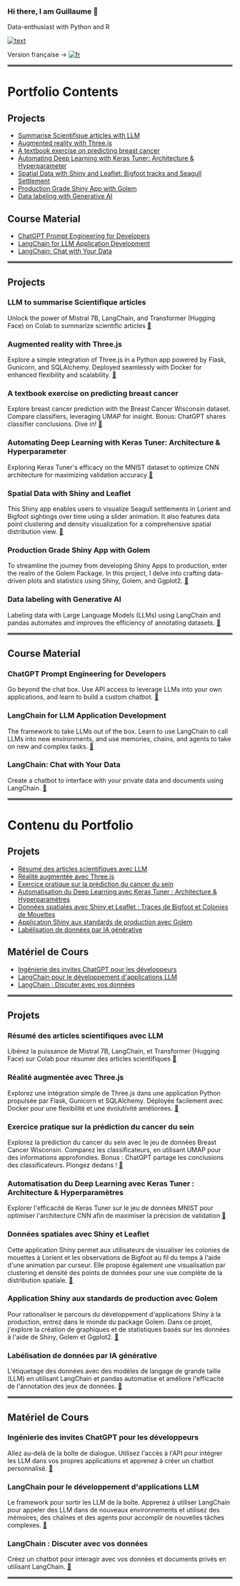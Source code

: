 ### Hi there, I am Guillaume 👋
Data-enthusiast with Python and R

[![text](https://img.shields.io/badge/LinkedIn-0077B5?style=for-the-badge&logo=linkedin&logoColor=white)](https://www.linkedin.com/in/guillaumejeffroy/)


Version française -> [![fr](https://img.shields.io/badge/lang-fr-red.svg)](#contenu-du-portfolio)
<hr style="border:2px solid gray">

# Portfolio Contents
## Projects
* [Summarise Scientifique articles with LLM](#llm-summarise-scientifique-articles)
* [Augmented reality with Three.js](#augmented-reality-with-threejs)
* [A textbook exercise on predicting breast cancer](#a-textbook-exercise-on-predicting-breast-cancer)
* [Automating Deep Learning with Keras Tuner: Architecture & Hyperparameter](#automating-deep-learning-with-keras-tuner-architecture-and-hyperparameter)
* [Spatial Data with Shiny and Leaflet: Bigfoot tracks and Seagull Settlement](#spatial-data-with-shiny-and-leaflet)
* [Production Grade Shiny App with Golem](#production-grade-shiny-app-with-golem)
* [Data labeling with Generative AI](#data-labeling-with-generative-ai)

## Course Material
* [ChatGPT Prompt Engineering for Developers](#chatgpt-prompt-engineering-for-developers)
* [LangChain for LLM Application Development](#langchain-for-llm-application-development)
* [LangChain: Chat with Your Data](#langchain-chat-with-your-data)

<hr style="border:2px solid gray"> 

## Projects 
### LLM to summarise Scientifique articles 
Unlock the power of Mistral 7B, LangChain, and Transformer (Hugging Face) on Colab to summarize scientific articles  [🔗](https://github.com/Gjeffroy/Mistral7b_scientific_article)

### Augmented reality with Three.js 
Explore a simple integration of Three.js in a Python app powered by Flask, Gunicorn, and SQLAlchemy. Deployed seamlessly with Docker for enhanced flexibility and scalability.  [🔗](https://github.com/Gjeffroy/AR_with_threejs)

### A textbook exercise on predicting breast cancer
Explore breast cancer prediction with the Breast Cancer Wisconsin dataset. Compare classifiers, leveraging UMAP for insight. Bonus: ChatGPT shares classifier conclusions. Dive in!   [🔗](https://github.com/Gjeffroy/breast_cancer_classification)

### Automating Deep Learning with Keras Tuner: Architecture & Hyperparameter
Exploring Keras Tuner's efficacy on the MNIST dataset to optimize CNN architecture for maximizing validation accuracy   [🔗](https://github.com/Gjeffroy/hyperparam_autotuning_keras/tree/main)

### Spatial Data with Shiny and Leaflet
This Shiny app enables users to visualize Seagull settlements in Lorient and Bigfoot sightings over time using a slider animation. It also features data point clustering and density visualization for a comprehensive spatial distribution view.  [🔗](https://github.com/Gjeffroy/leaflet_viewer_shiny/tree/main)

### Production Grade Shiny App with Golem
To streamline the journey from developing Shiny Apps to production, enter the realm of the Golem Package. In this project, I delve into crafting data-driven plots and statistics using Shiny, Golem, and Ggplot2.  [🔗](https://github.com/Gjeffroy/shiny-production-golem)

### Data labeling with Generative AI
Labeling data with Large Language Models (LLMs) using LangChain and pandas automates and improves the efficiency of annotating datasets. [🔗](https://github.com/Gjeffroy/labelling_data_with_llm/tree/main)

<hr style="border:2px solid gray">

## Course Material

### ChatGPT Prompt Engineering for Developers
Go beyond the chat box. Use API access to leverage LLMs into your own applications, and learn to build a custom chatbot.  [🔗](https://github.com/Gjeffroy/chatgpt-prompt-engineering-for-developers)

### LangChain for LLM Application Development
The framework to take LLMs out of the box. Learn to use LangChain to call LLMs into new environments, and use memories, chains, and agents to take on new and complex tasks.  [🔗](https://github.com/Gjeffroy/langchain-for-llm-application-development)

### LangChain: Chat with Your Data
Create a chatbot to interface with your private data and documents using LangChain.  [🔗](https://github.com/Gjeffroy/langchain-chat-with-your-data)


<hr style="border:2px solid gray">




# Contenu du Portfolio
## Projets
* [Résumé des articles scientifiques avec LLM](#llm-resume-des-articles-scientifiques)
* [Réalité augmentée avec Three.js](#realite-augmentee-avec-threejs)
* [Exercice pratique sur la prédiction du cancer du sein](#exercice-pratique-sur-la-prediction-du-cancer-du-sein)
* [Automatisation du Deep Learning avec Keras Tuner : Architecture & Hyperparamètres](#automatisation-du-deep-learning-avec-keras-tuner-architecture-et-hyperparametres)
* [Données spatiales avec Shiny et Leaflet : Traces de Bigfoot et Colonies de Mouettes](#donnees-spatiales-avec-shiny-et-leaflet)
* [Application Shiny aux standards de production avec Golem](#application-shiny-aux-standards-de-production-avec-golem)
* [Labélisation de données par IA générative](#labelisation-de-donnees-par-ia-generative)

## Matériel de Cours
* [Ingénierie des invites ChatGPT pour les développeurs](#ingenierie-des-invites-chatgpt-pour-les-developpeurs)
* [LangChain pour le développement d'applications LLM](#langchain-pour-le-developpement-dapplications-llm)
* [LangChain : Discuter avec vos données](#langchain-discuter-avec-vos-donnees)

<hr style="border:2px solid gray">

## Projets 
### Résumé des articles scientifiques avec LLM
Libérez la puissance de Mistral 7B, LangChain, et Transformer (Hugging Face) sur Colab pour résumer des articles scientifiques  [🔗](https://github.com/Gjeffroy/Mistral7b_scientific_article)

### Réalité augmentée avec Three.js
Explorez une intégration simple de Three.js dans une application Python propulsée par Flask, Gunicorn et SQLAlchemy. Déployée facilement avec Docker pour une flexibilité et une évolutivité améliorées.  [🔗](https://github.com/Gjeffroy/AR_with_threejs)

### Exercice pratique sur la prédiction du cancer du sein
Explorez la prédiction du cancer du sein avec le jeu de données Breast Cancer Wisconsin. Comparez les classificateurs, en utilisant UMAP pour des informations approfondies. Bonus : ChatGPT partage les conclusions des classificateurs. Plongez dedans !   [🔗](https://github.com/Gjeffroy/breast_cancer_classification)

### Automatisation du Deep Learning avec Keras Tuner : Architecture & Hyperparamètres
Explorer l'efficacité de Keras Tuner sur le jeu de données MNIST pour optimiser l'architecture CNN afin de maximiser la précision de validation   [🔗](https://github.com/Gjeffroy/hyperparam_autotuning_keras/tree/main)

### Données spatiales avec Shiny et Leaflet
Cette application Shiny permet aux utilisateurs de visualiser les colonies de mouettes à Lorient et les observations de Bigfoot au fil du temps à l'aide d'une animation par curseur. Elle propose également une visualisation par clustering et densité des points de données pour une vue complète de la distribution spatiale.  [🔗](https://github.com/Gjeffroy/leaflet_viewer_shiny/tree/main)

### Application Shiny aux standards de production avec Golem
Pour rationaliser le parcours du développement d'applications Shiny à la production, entrez dans le monde du package Golem. Dans ce projet, j'explore la création de graphiques et de statistiques basés sur les données à l'aide de Shiny, Golem et Ggplot2.  [🔗](https://github.com/Gjeffroy/shiny-production-golem)

### Labélisation de données par IA générative
L'étiquetage des données avec des modèles de langage de grande taille (LLM) en utilisant LangChain et pandas automatise et améliore l'efficacité de l'annotation des jeux de données. [🔗](https://github.com/Gjeffroy/labelling_data_with_llm/tree/main)

<hr style="border:2px solid gray">

## Matériel de Cours

### Ingénierie des invites ChatGPT pour les développeurs
Allez au-delà de la boîte de dialogue. Utilisez l'accès à l'API pour intégrer les LLM dans vos propres applications et apprenez à créer un chatbot personnalisé.  [🔗](https://github.com/Gjeffroy/chatgpt-prompt-engineering-for-developers)

### LangChain pour le développement d'applications LLM
Le framework pour sortir les LLM de la boîte. Apprenez à utiliser LangChain pour appeler des LLM dans de nouveaux environnements et utilisez des mémoires, des chaînes et des agents pour accomplir de nouvelles tâches complexes.  [🔗](https://github.com/Gjeffroy/langchain-for-llm-application-development)

### LangChain : Discuter avec vos données
Créez un chatbot pour interagir avec vos données et documents privés en utilisant LangChain.  [🔗](https://github.com/Gjeffroy/langchain-chat-with-your-data)

<hr style="border:2px solid gray">

<!--
**Gjeffroy/gjeffroy** est un dépôt ✨ _spécial_ ✨ car son `README.md` (ce fichier) apparaît sur votre profil GitHub.

Voici quelques idées pour commencer :

- 🔭 Je travaille actuellement sur ...
- 🌱 J'apprends actuellement ...
- 👯 Je cherche à collaborer sur ...
- 🤔 Je cherche de l'aide pour ...
- 💬 Demandez-moi ...
- 📫 Comment me joindre : ...
- 😄 Pronoms : ...
- ⚡ Fait amusant : ...
-->




<!--
**Gjeffroy/gjeffroy** is a ✨ _special_ ✨ repository because its `README.md` (this file) appears on your GitHub profile.

Here are some ideas to get you started:

- 🔭 I’m currently working on ...
- 🌱 I’m currently learning ...
- 👯 I’m looking to collaborate on ...
- 🤔 I’m looking for help with ...
- 💬 Ask me about ...
- 📫 How to reach me: ...
- 😄 Pronouns: ...
- ⚡ Fun fact: ...
-->



